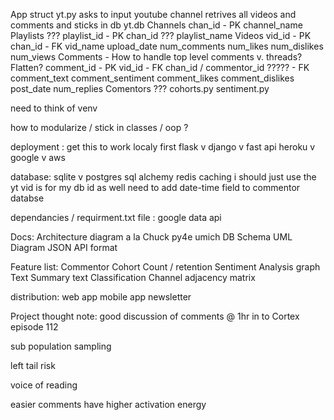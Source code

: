 
App struct
    yt.py
        asks to input youtube channel
        retrives all videos and comments and sticks in db
    yt.db
        Channels
            chan_id - PK
            channel_name
        Playlists ???
            playlist_id - PK
            chan_id ??? 
            playlist_name
        Videos
            vid_id - PK
            chan_id - FK
            vid_name
            upload_date
            num_comments
            num_likes
            num_dislikes
            num_views
        Comments - How to handle top level comments v. threads? Flatten? 
            comment_id - PK
            vid_id - FK
            chan_id / commentor_id ????? - FK
            comment_text
            comment_sentiment
            comment_likes
            comment_dislikes 
            post_date
            num_replies
        Comentors ???
    cohorts.py
    sentiment.py

need to think of venv

how to modularize / stick in classes / oop ? 

deployment :
get this to work localy first
flask v django v fast api
heroku v google v aws

database:
sqlite v postgres
sql alchemy
redis caching
i should just use the yt vid is for my db id as well
need to add date-time field to commentor databse

dependancies / requirment.txt file :
google data api

Docs:
Architecture diagram a la Chuck py4e umich
DB Schema 
UML Diagram
JSON API format

Feature list:
Commentor Cohort Count / retention
Sentiment Analysis graph
Text Summary 
text Classification
Channel adjacency matrix

distribution:
web app 
mobile app
newsletter

Project thought note:
good discussion of comments @ 1hr in to Cortex episode 112

sub population sampling

left tail risk

voice of reading

easier comments have higher activation energy




